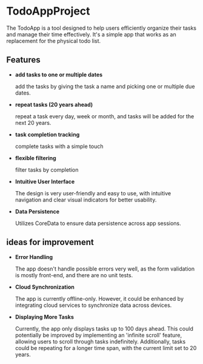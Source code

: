 # TodoAppProject

The TodoApp is a tool designed to help users efficiently organize their tasks and manage their time effectively. It's a simple app that works as an replacement for the physical todo list.


## Features
* **add tasks to one or multiple dates**
    
    add the tasks by giving the task a name and picking one or multiple due dates.

* **repeat tasks (20 years ahead)**

    repeat a task every day, week or month, and tasks will be added for the next 20 years.
    
* **task completion tracking**

    complete tasks with a simple touch

* **flexible filtering**

    filter tasks by completion
    
* **Intuitive User Interface**
    
    The design is very user-friendly and easy to use, with intuitive navigation and clear visual indicators for better usability.    

* **Data Persistence**

    Utilizes CoreData to ensure data persistence across app sessions.
    
## ideas for improvement
* **Error Handling**

    The app doesn't handle possible errors very well, as the form validation is mostly front-end, and there are no unit tests.

* **Cloud Synchronization**

    The app is currently offline-only. However, it could be enhanced by integrating cloud services to synchronize data across devices.

* **Displaying More Tasks**

    Currently, the app only displays tasks up to 100 days ahead. This could potentially be improved by implementing an 'infinite scroll' feature, allowing users to scroll through tasks indefinitely. Additionally, tasks could be repeating for a longer time span, with the current limit set to 20 years.



